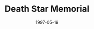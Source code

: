 ---
mission_id: memorial
slug: "death-star-memorial"
editorsChoice:
title: "Death Star Memorial"
authors: 
    - "Chris Smith"
date: 1997-05-19
filename: "memorial.zip"
description: "The plans for the Third Death Star have been completed.  They have been duplicated and delegated to three Imperial Officers to Guard.  Rumor is one of the Officers keeps it at the Death Star Memorial Factory. Find those plans!"
cover:
levelReplaced:	SECBASE
difficulty: no
bm:	no
fme: no
wax: no
three_do: no
voc: no
gmd: no
vue: no
lfd: no
base: "New level from scratch" 
editors: "Dark Forge 0.993 - 1.2"

---
